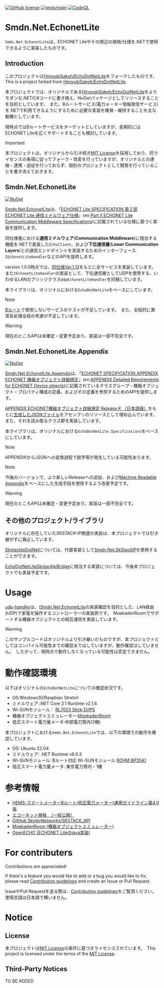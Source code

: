 [![GitHub license](https://img.shields.io/github/license/smdn/Smdn.Net.EchonetLite)](https://github.com/smdn/Smdn.Net.EchonetLite/blob/main/COPYING.txt)
[![tests/main](https://img.shields.io/github/actions/workflow/status/smdn/Smdn.Net.EchonetLite/test.yml?branch=main&label=tests%2Fmain)](https://github.com/smdn/Smdn.Net.EchonetLite/actions/workflows/test.yml)
[![CodeQL](https://github.com/smdn/Smdn.Net.EchonetLite/actions/workflows/codeql-analysis.yml/badge.svg?branch=main)](https://github.com/smdn/Smdn.Net.EchonetLite/actions/workflows/codeql-analysis.yml)

# Smdn.Net.EchonetLite
`Smdn.Net.EchonetLite`は、ECHONET Liteやその周辺の規格/仕様を.NETで使用できるように実装したものです。

## Introduction
このプロジェクトは[HiroyukiSakoh/EchoDotNetLite](https://github.com/HiroyukiSakoh/EchoDotNetLite)をフォークしたものです。　This is a project forked from [HiroyukiSakoh/EchoDotNetLite](https://github.com/HiroyukiSakoh/EchoDotNetLite).

本プロジェクトでは、オリジナルである[HiroyukiSakoh/EchoDotNetLite](https://github.com/HiroyukiSakoh/EchoDotNetLite)をよりモダンな.NET/C#コードに書き換え、NuGetパッケージとしてリリースすることを目的としています。　また、Bルートサービス(電力メーター情報発信サービス)を.NETで利用できるようにするために必要な実装を確保・維持することを主な動機としています。

現時点ではBルートサービスをターゲットとしていますが、長期的にはECHONET Liteを広くサポートすることも検討しています。

> [!IMPORTANT]
> 本プロジェクトは、オリジナルから引き続き[MIT License](./LICENSE.txt)を採用しており、同ライセンスの条項に従ってフォーク・改変を行っていますが、オリジナルとの連絡・連携・追従を行っておらず、個別のプロジェクトとして開発を行っていることを書き添えておきます。



## Smdn.Net.EchonetLite
[![NuGet](https://img.shields.io/nuget/v/Smdn.Net.EchonetLite.svg)](https://www.nuget.org/packages/Smdn.Net.EchonetLite/)

[Smdn.Net.EchonetLite](./src/Smdn.Net.EchonetLite/)は、「[ECHONET Lite SPECIFICATION 第２部 ECHONET Lite 通信ミドルウェア仕様](https://echonet.jp/spec_g/)」(en:[Part II ECHONET Lite Communication Middleware Specifications](https://echonet.jp/spec_g/))に記載されている仕様に基づく実装を提供します。

同仕様書における**通信ミドルウェア**(**Communication Middleware**)に相当する機能を.NETで実装した`EchoClient`、および**下位通信層**(**Lower Communication Layers**)との通信エンドポイントを実装するためのインターフェース`IEchonetLiteHandler`などのAPIを提供します。

version 1.0.0時点では、[同仕様Ver.1.13](https://echonet.jp/spec_v113_lite/)をもとに全サービスを実装しています。　また`IEchonetLiteHandler`の実装として、下位通信層としてUDPを使用する、いわゆるLANのブリッジクラス`UdpEchonetLiteHandler`を同梱しています。

本ライブラリは、オリジナルにおける`EchoDotNetLite`をベースにしています。

> [!NOTE]
> [Bルート](https://echonet.jp/about/sma/)で使用しないサービスのテストが不足しています。　また、全般的に異常系処理全般の考慮が不足しています。

> [!WARNING]
> 現在のところAPIは未確定・変更予定あり、実装は一部不完全です。


## Smdn.Net.EchonetLite.Appendix
[![NuGet](https://img.shields.io/nuget/v/Smdn.Net.EchonetLite.Appendix.svg)](https://www.nuget.org/packages/Smdn.Net.EchonetLite.Appendix/)

[Smdn.Net.EchonetLite.Appendix](./src/Smdn.Net.EchonetLite.Appendix/)は、「[ECHONET SPECIFICATION APPENDIX ECHONET 機器オブジェクト詳細規定](https://echonet.jp/spec_g/)」(en:[APPENDIX Detailed Requirements for ECHONET Device objects](https://echonet.jp/spec_g/))に記載されているクラスグループ・機器オブジェクト・プロパティ構成の定義、およびその定義を参照するためのAPIを提供します。

[APPENDIX ECHONET機器オブジェクト詳細規定 Release K （日本語版）](https://echonet.jp/spec_old_lite/#standard-03)をもとに[生成したJSONファイル](./src/Smdn.Net.EchonetLite.Appendix/MasterData/)をアセンブリのリソースとして埋め込んでいます。　また、それを読み取るクラス郡を実装しています。

本ライブラリは、オリジナルにおける`EchoDotNetLite.Specifications`をベースにしています。

> [!NOTE]
> APPENDIXからJSONへの変換過程で脱字等が発生している可能性あります。

> [!NOTE]
> 今後のバージョンで、より新しいReleaseへの追従、および[Machine Readable Appendix](https://echonet.jp/spec_g/)をベースにした生成手段を使用するよう改善予定です。

> [!WARNING]
> 現在のところAPIは未確定・変更予定あり、実装は一部不完全です。


## その他のプロジェクト/ライブラリ
オリジナルに存在していたSKSTACK-IP関連の実装は、本プロジェクトでは引き継がずに廃止しています。

[SkstackIpDotNet](https://github.com/HiroyukiSakoh/EchoDotNetLite/tree/master/SkstackIpDotNet)については、代替実装として[Smdn.Net.SkStackIP](https://github.com/smdn/Smdn.Net.SkStackIP)を使用することができます。

[EchoDotNetLiteSkstackIpBridge](https://github.com/HiroyukiSakoh/EchoDotNetLite/tree/master/EchoDotNetLiteSkstackIpBridge)に相当する実装については、今後本プロジェクトでも実装予定です。


# Usage
[udp-handler](./examples/Smdn.Net.EchonetLite/udp-handler/)は、([Smdn.Net.EchonetLite](./src/Smdn.Net.EchonetLite/)の実装確認を目的とした、LAN経由(UDP)で家電を操作するコントローラーの実装例です。　MoekadenRoomでサポートする機器オブジェクトとの相互通信を実装しています。

> [!WARNING]
> このサンプルコードはオリジナルより引き継いだものですが、本プロジェクトとしてはコンパイル可能性までの確認まではしていますが、動作確認はしていません。　したがって、現時点で動作しなくなっている可能性は否定できません。



# 動作確認環境
以下はオリジナルの`EchoDotNetLite`についての確認状況です。
* OS:Windows10/Raspbian Stretch
* ミドルウェア:.NET Core 2.1 Runtime v2.1.6
* Wi-SUNモジュール： [RL7023 Stick-D/IPS](https://www.tessera.co.jp/rl7023stick-d_ips.html)
* 機器オブジェクトエミュレーター:[MoekadenRoom](https://github.com/SonyCSL/MoekadenRoom/blob/master/README.jp.md)
* 低圧スマート電力量メータ:中部電力管内(2機)

本プロジェクトにおける`Smdn.Net.EchonetLite`では、以下の環境での動作を確認しています。
- OS: Ubuntu 22.04
- ミドルウェア: .NET Runtime v8.0.3
- Wi-SUNモジュール: Bルート対応 Wi-SUNモジュール [ROHM BP35A1](https://www.rohm.co.jp/products/wireless-communication/specified-low-power-radio-modules/bp35a1-product)
- 低圧スマート電力量メータ: 東京電力管内・1機

# 参考情報
* [HEMS-スマートメーターBルート(低圧電力メーター)運用ガイドライン第4.0版](http://www.meti.go.jp/committee/kenkyukai/shoujo/smart_house/pdf/009_s03_00.pdf)
* [エコーネット規格　（一般公開）](https://echonet.jp/spec_g/)
* [GitHub SkyleyNetworks/SKSTACK_API](https://github.com/SkyleyNetworks/SKSTACK_API)
* [MoekadenRoom (機器オブジェクトエミュレーター)](https://github.com/SonyCSL/MoekadenRoom/blob/master/README.jp.md)
* [OpenECHO (ECHONET Liteのjava実装)](https://github.com/SonyCSL/OpenECHO)



# For contributers
Contributions are appreciated!

If there's a feature you would like to add or a bug you would like to fix, please read [Contribution guidelines](./CONTRIBUTING.md) and create an Issue or Pull Request.

IssueやPull Requestを送る際は、[Contribution guidelines](./CONTRIBUTING.md)をご覧頂ください。　使用言語は日本語で構いません。



# Notice
## License
本プロジェクトは[MIT License](./LICENSE.txt)の条件に基づきライセンスされています。　This project is licensed under the terms of the [MIT License](./LICENSE.txt).

## Third-Party Notices
TO BE ADDED
